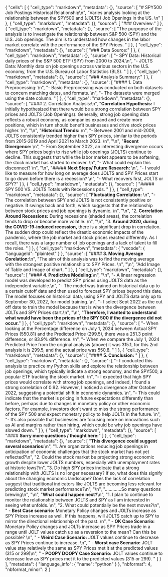 {
 "cells": [
  {
   "cell_type": "markdown",
   "metadata": {},
   "source": [
    "# SPY500 Job Postings Historical Relationship\n",
    "Varies analysis looking at the relationship between the SPY500 and (JOLTS) Job Openings in the US. \n"
   ]
  },
  {
   "cell_type": "markdown",
   "metadata": {},
   "source": [
    "### Overview:"
   ]
  },
  {
   "cell_type": "markdown",
   "metadata": {},
   "source": [
    "The purpopse of the analysis is to investigate the relationship between S&P 500 (SPY) and the U.S. Job openings. The aim is to understand how changes in the labor market correlate with the performance of the SPY Prices. "
   ]
  },
  {
   "cell_type": "markdown",
   "metadata": {},
   "source": [
    "### Data Source:"
   ]
  },
  {
   "cell_type": "markdown",
   "metadata": {},
   "source": [
    "- SPY Data: Historical daily prices of the S&P 500 ETF (SPY) from 2000 to 2024.\n",
    "- JOLTS Data: Monthly data on job openings across various sectors in the U.S. economy, from the U.S. Bureau of Labor Statistics (BLS). "
   ]
  },
  {
   "cell_type": "markdown",
   "metadata": {},
   "source": [
    "### Analysis Summary:"
   ]
  },
  {
   "cell_type": "markdown",
   "metadata": {},
   "source": [
    "#### 1. Data Preprocessing: \n",
    "- Basic Preprocessing was conducted on both datasets to concern matching dates, and formats. \n",
    "- The datasets were merged using the date column. "
   ]
  },
  {
   "cell_type": "markdown",
   "metadata": {},
   "source": [
    "#### 2. Correlation Analysis:\n",
    "**Correlation Hypothesis:** I initially hypothesized that there would be a strong correlation between SPY prices and JOLTS (Job Openings). Generally, strong job opening data reflects a robust economy, as companies expand and create more positions, which in turn should benefit businesses and drive stock prices higher. \n",
    "\n",
    "**Historical Trends:** \n",
    "- Between 2001 and mid-2009, JOLTS consistently trended higher than SPY prices, similar to the periods from 2015-2019 and April 2021 to March 2023. \n",
    "\n",
    "**Recent Divergence:** \n",
    "- From September 2022, an interesting divergence occurs where SPY prices begin to rise while job openings (JOLTS) continue to decline. This suggests that while the labor market appears to be softening, the stock market has started to recover. \n",
    "- What could explain this disconnect? \n",
    "\n",
    "##### **Next Steps/ Future Research:** \n",
    "- I would like to measure for how long on average does JOLTS and SPY Prices start to go down before there is a recession? \n",
    "- What recovers first, JOLTS or SPY?"
   ]
  },
  {
   "cell_type": "markdown",
   "metadata": {},
   "source": [
    "##### SPY 500 VS. JOLTS Totals with Recessions pds. "
   ]
  },
  {
   "cell_type": "markdown",
   "metadata": {},
   "source": [
    "**Fluctuating Correlation:** \n",
    "- The correlation between SPY and JOLTS is not consistently positive or negative. It swings back and forth, which suggests that the relationship between stock prices and job openings is dynamic. \n",
    "\n",
    "2. **Correlation Around Recessions:** During recessions (shaded areas), the correlation tends to drop or become more volatile. \n",
    "\n",
    "3. **Around 2020, during the COVID-19-induced recession,** there is a significant drop in correlation. The sudden drop could reflect the drastic economic impacts of the pandemic, where the job market and stock prices reacted differently. As I recall, there was a large number of job openings and a lack of talent to fill the roles. "
   ]
  },
  {
   "cell_type": "markdown",
   "metadata": {
    "vscode": {
     "languageId": "plaintext"
    }
   },
   "source": [
    "#### **3. Moving Average Corelation:**\n",
    "The aim of this analysis was to find the moving average with the strongest positive relationship to SPY Prices. \n",
    "\n",
    "Add Image of Table and Image of chart. "
   ]
  },
  {
   "cell_type": "markdown",
   "metadata": {},
   "source": [
    "#### **4. Predictive Modeling:**\n",
    "\n",
    "- A linear regression model was developed to predict SPY prices using JOLTS data as the independent variable.\n",
    "- The model was trained on historical data up to a certain cutoff date and then used to forecast SPY prices beyond this date. The model focuses on historical data, using SPY and JOLTS data only up to September 30, 2022, for model training. \n",
    "- I select Sept 2022 as the cut off date to train the model because that is when the divergence between JOLTs and SPY Prices start.\n",
    "\n",
    "**Therefore, I wanted to understand what would have been the prices of the SPY 500 if the divergence did not occur.**"
   ]
  },
  {
   "cell_type": "markdown",
   "metadata": {},
   "source": [
    "- When looking at the Percentage difference on July 1, 2024 between Actual SPY Prices (550.81) and the Predicted Price (299.5), there was a 251.3 point difference, or 83.9% difference. \n",
    "- When we compare the July 1, 2024 Predicted Price from the original analysis (above) it was 315.1, for this 2nd analysis it is 299.5, and the actual price was 550.8. "
   ]
  },
  {
   "cell_type": "markdown",
   "metadata": {},
   "source": [
    "#### **5. Conclusion:** "
   ]
  },
  {
   "cell_type": "markdown",
   "metadata": {},
   "source": [
    "- I conducted this analysis to practice my Python skills and explore the relationship between job openings, which typically indicate a strong economy, and the SPY500, a popular ETF tracking the stock market. \n",
    "- I expected that high SPY prices would correlate with strong job openings, and indeed, I found a strong correlation of 0.92. However, I noticed a divergence after October 2022, suggesting a potential shift in economic dynamics. \n",
    "- This could indicate that the market is pricing in future expectations differently than before, perhaps due to changes in monetary policy or other economic factors. For example, investors don't want to miss the strong performance of the SPY 500 and expect monetary policy to help JOLTs in the future. \n",
    "- It’s also possible that businesses are focusing more on innovations such as AI and margins rather than hiring, which could be why job openings have slowed down. "
   ]
  },
  {
   "cell_type": "markdown",
   "metadata": {},
   "source": [
    "#### **Sorry more questions / thought here:**"
   ]
  },
  {
   "cell_type": "markdown",
   "metadata": {},
   "source": [
    "**This divergence could suggest several scenarios:**\n",
    "1. Are organizations reducing job openings in anticipation of economic challenges that the stock market has not yet reflected?\n",
    "2. Could the stock market be projecting strong economic growth despite lower JOLTS numbers, especially with unemployment rates at historic lows?\n",
    "3. Do high SPY prices indicate that a strong relationship with JOLTS is no longer necessary? If so, what does this signify about the changing economic landscape? Does the lack of correlation suggest that traditional indicators like JOLTS are becoming less relevant for predicting stock market performance?\n",
    "\n",
    ".............So many questions brewing\n",
    "\n",
    "**What could happen next?**\n",
    "1. I plan to continue to monitor the relationship between JOLTS and SPY as I am interested in seeing what unfolds. \n",
    "2. What could potentially be the next moves?\n",
    "    - **Best Case scenario:** Monetary Policy changes and JOLTs increase as SPY Prices increase as well. If this happens, will JOLTS catch up to SPY to mirror the directional relationship of the past. \n",
    "    - **OK Case Scenario:** Monetary Policy changes and JOLTs increase as SPY Prices trade in a range until JOLT values catch up as a reversion to the mean? Can this be possible? \n",
    "    - **Weird Case Scenario:** JOLT values continue to decrease as SPY Prices continue to increase. \n",
    "    - **Worst case Scenario:** JOLT value stay relatively the same as SPY Prices met it at the predicted values (315 or 299)\n",
    "    - **POOPY DOOPY Case Scenario:** JOLT values continue to decrease low as SPY prices met it to the predicted values (315 or 299). "
   ]
  }
 ],
 "metadata": {
  "language_info": {
   "name": "python"
  }
 },
 "nbformat": 4,
 "nbformat_minor": 2
}
